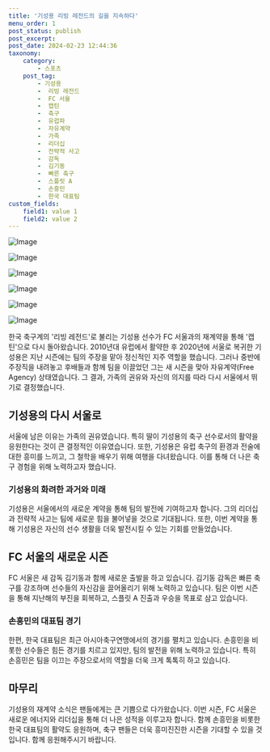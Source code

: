```yaml
---
title: '기성용 리빙 레전드의 길을 지속하다'
menu_order: 1
post_status: publish
post_excerpt: 
post_date: 2024-02-23 12:44:36
taxonomy:
    category:
        - 스포츠
    post_tag:
        - 기성용
        -  리빙 레전드
        -  FC 서울
        -  캡틴
        -  축구
        -  유럽파
        -  자유계약
        -  가족
        -  리더십
        -  전략적 사고
        -  감독
        -  김기동
        -  빠른 축구
        -  스플릿 A
        -  손흥민
        -  한국 대표팀
custom_fields:
    field1: value 1
    field2: value 2
---
```


![Image](https://imgnews.pstatic.net/image/109/2024/02/23/0005022856_001_20240223074009242.jpg?type=w647)

![Image](https://imgnews.pstatic.net/image/109/2024/02/23/0005022856_002_20240223074009255.jpg?type=w647)

![Image](https://imgnews.pstatic.net/image/109/2024/02/23/0005022856_003_20240223074009265.jpg?type=w647)

![Image](https://imgnews.pstatic.net/image/109/2024/02/23/0005022856_004_20240223074009275.jpg?type=w647)

![Image](https://imgnews.pstatic.net/image/109/2024/02/23/0005022856_005_20240223074009288.jpg?type=w647)

![Image](https://imgnews.pstatic.net/image/109/2024/02/23/0005022856_006_20240223074009296.jpg?type=w647)

한국 축구계의 '리빙 레전드'로 불리는 기성용 선수가 FC 서울과의 재계약을 통해 '캡틴'으로 다시 돌아왔습니다. 2010년대 유럽에서 활약한 후 2020년에 서울로 복귀한 기성용은 지난 시즌에는 팀의 주장을 맡아 정신적인 지주 역할을 했습니다. 그러나 중반에 주장직을 내려놓고 후배들과 함께 팀을 이끌었던 그는 새 시즌을 맞아 자유계약(Free Agency) 상태였습니다. 그 결과, 가족의 권유와 자신의 의지를 따라 다시 서울에서 뛰기로 결정했습니다.
## 기성용의 다시 서울로
서울에 남은 이유는 가족의 권유였습니다. 특히 딸이 기성용의 축구 선수로서의 활약을 응원한다는 것이 큰 결정적인 이유였습니다. 또한, 기성용은 유럽 축구의 환경과 전술에 대한 흥미를 느끼고, 그 철학을 배우기 위해 여행을 다녀왔습니다. 이를 통해 더 나은 축구 경험을 위해 노력하고자 했습니다.
### 기성용의 화려한 과거와 미래
기성용은 서울에서의 새로운 계약을 통해 팀의 발전에 기여하고자 합니다. 그의 리더십과 전략적 사고는 팀에 새로운 힘을 불어넣을 것으로 기대됩니다. 또한, 이번 계약을 통해 기성용은 자신의 선수 생활을 더욱 발전시킬 수 있는 기회를 만들었습니다.
## FC 서울의 새로운 시즌
FC 서울은 새 감독 김기동과 함께 새로운 출발을 하고 있습니다. 김기동 감독은 빠른 축구를 강조하며 선수들의 자신감을 끌어올리기 위해 노력하고 있습니다. 팀은 이번 시즌을 통해 지난해의 부진을 회복하고, 스플릿 A 진출과 우승을 목표로 삼고 있습니다.
### 손흥민의 대표팀 경기
한편, 한국 대표팀은 최근 아시아축구연맹에서의 경기를 펼치고 있습니다. 손흥민을 비롯한 선수들은 힘든 경기를 치르고 있지만, 팀의 발전을 위해 노력하고 있습니다. 특히 손흥민은 팀을 이끄는 주장으로서의 역할을 더욱 크게 톡톡히 하고 있습니다.
## 마무리
기성용의 재계약 소식은 팬들에게는 큰 기쁨으로 다가왔습니다. 이번 시즌, FC 서울은 새로운 에너지와 리더십을 통해 더 나은 성적을 이루고자 합니다. 함께 손흥민을 비롯한 한국 대표팀의 활약도 응원하며, 축구 팬들은 더욱 흥미진진한 시즌을 기대할 수 있을 것입니다. 함께 응원해주시기 바랍니다.
